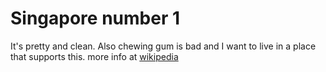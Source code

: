 # Singapore number 1 
It's pretty and clean. Also chewing gum is bad and I want to live in a place that supports this. 
more info at [wikipedia](https://en.wikipedia.org/wiki/Chewing_gum_ban_in_Singapore)
